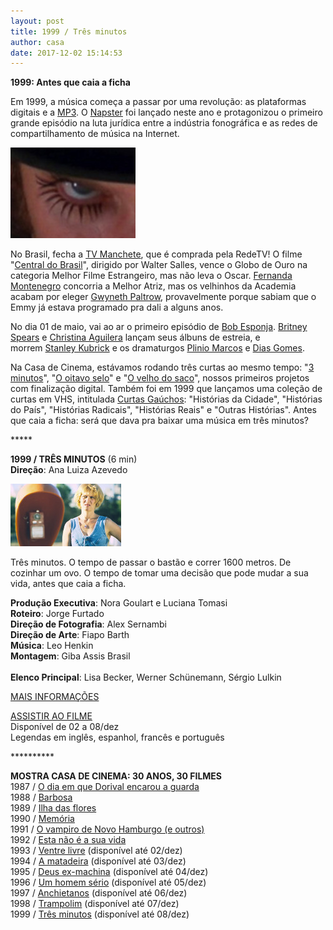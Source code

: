 ```yaml
---
layout: post
title: 1999 / Três minutos
author: casa
date: 2017-12-02 15:14:53
---
```

**1999: Antes que caia a ficha**

Em 1999, a música começa a passar por uma revolução: as plataformas digitais e a [MP3](https://pt.wikipedia.org/wiki/MP3). O [Napster](https://www.theguardian.com/music/2013/feb/24/napster-music-free-file-sharing) foi lançado neste ano e protagonizou o primeiro grande episódio na luta jurídica entre a indústria fonográfica e as redes de compartilhamento de música na Internet.

[![](/uploads/kubrick1.jpg)](https://www.casacinepoa.com.br/uploads/kubrick.jpg)

No Brasil, fecha a [TV Manchete](https://youtu.be/K-0BkQ6dOgQ), que é comprada pela RedeTV! O filme "[Central do Brasil](https://www.youtube.com/watch?v=t9zhIMxFaE0)", dirigido por Walter Salles, vence o Globo de Ouro na categoria Melhor Filme Estrangeiro, mas não leva o Oscar. [Fernanda Montenegro](https://www.youtube.com/watch?v=lMdklEVTvAQ) concorria a Melhor Atriz, mas os velhinhos da Academia acabam por eleger [Gwyneth Paltrow](https://en.wikipedia.org/wiki/Gwyneth_Paltrow), provavelmente porque sabiam que o Emmy já estava programado pra dali a alguns anos.

No dia 01 de maio, vai ao ar o primeiro episódio de [Bob Esponja](https://youtu.be/euDDOMl-Ayc). [Britney Spears](https://www.youtube.com/watch?v=C-u5WLJ9Yk4) e [Christina Aguilera](https://www.youtube.com/watch?v=kIDWgqDBNXA) lançam seus álbuns de estreia, e morrem [Stanley Kubrick](https://www.youtube.com/watch?v=LCG2nuM3RFw) e os dramaturgos [Plinio Marcos](https://pt.wikipedia.org/wiki/Pl%C3%ADnio_Marcos) e [Dias Gomes](https://pt.wikipedia.org/wiki/Dias_Gomes).

Na Casa de Cinema, estávamos rodando três curtas ao mesmo tempo: "[3 minutos](https://www.casacinepoa.com.br/filmes/tr%C3%AAs-minutos/)", "[O oitavo selo](https://www.casacinepoa.com.br/filmes/o-oitavo-selo/)" e "[O velho do saco](https://www.casacinepoa.com.br/filmes/o-velho-do-saco/)", nossos primeiros projetos com finalização digital. Também foi em 1999 que lançamos uma coleção de curtas em VHS, intitulada [Curtas Gaúchos](https://www.academia.edu/3236463/Curtas_Gauchos_dos_anos_1980): "Histórias da Cidade", "Histórias do País", "Histórias Radicais", "Histórias Reais" e "Outras Histórias". Antes que caia a ficha: será que dava pra baixar uma música em três minutos?

\*\*\*\**

**1999 / TRÊS MINUTOS** (6 min)\
**Direção**: Ana Luiza Azevedo

![](/uploads/3min-im.jpg)

Três minutos. O tempo de passar o bastão e correr 1600 metros. De cozinhar um ovo. O tempo de tomar uma decisão que pode mudar a sua vida, antes que caia a ficha.

**Produção Executiva**: Nora Goulart e Luciana Tomasi\
**Roteiro**: Jorge Furtado\
**Direção de Fotografia**: Alex Sernambi\
**Direção de Arte**: Fiapo Barth\
**Música**: Leo Henkin\
**Montagem**: Giba Assis Brasil\
\
**Elenco Principal**: Lisa Becker, Werner Schünemann, Sérgio Lulkin

[MAIS INFORMAÇÕES](https://www.casacinepoa.com.br/filmes/tr%C3%AAs-minutos/)

[A﻿SSISTIR AO FILME](https://vimeo.com/240196565)\
Disponível de 02 a 08/dez\
Legendas em inglês, espanhol, francês e português

\*\*\*\*\*\*\*\*\*\*

**MOSTRA CASA DE CINEMA: 30 ANOS, 30 FILMES**\
1987 / [O dia em que Dorival encarou a guarda](https://www.casacinepoa.com.br/blog/2017-11-20-1986-87-o-dia-em-que-dorival-encarou-a-guarda/)\
1988 / [Barbosa](https://www.casacinepoa.com.br/blog/2017-11-21-1988-barbosa/)[](http://www.casacinepoa.com.br/o-blog/casa-30-anos/1988-barbosa)\
1989 / [Ilha das flores](https://www.casacinepoa.com.br/blog/2017-11-22-1989-ilha-das-flores/)\
1990 / [Memória](https://www.casacinepoa.com.br/blog/2017-11-23-1990-mem%C3%B3ria/)\
1991 / [O vampiro de Novo Hamburgo (e outros)](https://www.casacinepoa.com.br/blog/2017-11-24-1991-o-vampiro-de-novo-hamburgo-e-outros/)\
1992 / [Esta não é a sua vida](https://www.casacinepoa.com.br/blog/2017-11-25-1992-esta-n%C3%A3o-%C3%A9-a-sua-vida/)\
1993 / [Ventre livre](http://vimeo.com/239530546) (disponível até 02/dez)\
1994 / [A matadeira](https://vimeo.com/238568218) (disponível até 03/dez)\
1995 / [Deus ex-machina](https://vimeo.com/240061218) (disponível até 04/dez)\
1996 / [Um homem sério](https://vimeo.com/240142849) (disponível até 05/dez)\
1997 / [Anchietanos](https://vimeo.com/240152481) (disponível até 06/dez)\
1998 / [Trampolim](https://vimeo.com/240164806) (disponível até 07/dez)\
1999 / [Três minutos](https://vimeo.com/240196565) (disponível até 08/dez)